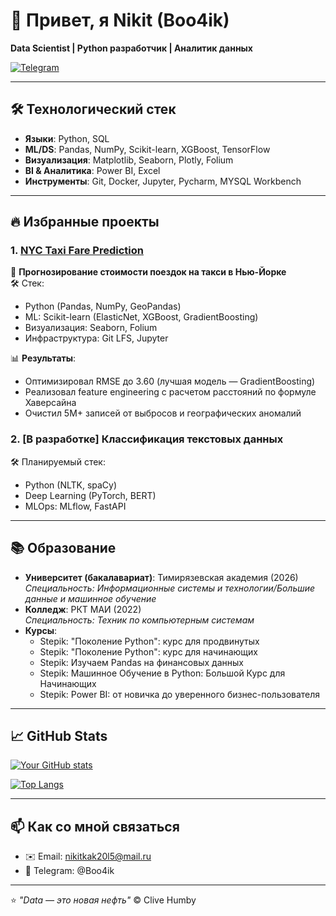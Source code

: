 # 👋 Привет, я Nikit (Boo4ik) 

**Data Scientist | Python разработчик | Аналитик данных**

[![Telegram](https://img.shields.io/badge/📨-Telegram-blue)](https://t.me/Boo4ik)

---

## 🛠 Технологический стек
- **Языки**: Python, SQL
- **ML/DS**: Pandas, NumPy, Scikit-learn, XGBoost, TensorFlow
- **Визуализация**: Matplotlib, Seaborn, Plotly, Folium
- **BI & Аналитика**: Power BI, Excel
- **Инструменты**: Git, Docker, Jupyter, Pycharm,  MYSQL Workbench

---

## 🔥 Избранные проекты

### 1. [NYC Taxi Fare Prediction](https://github.com/Boo4ik/nyc-taxi-analysis)
📌 **Прогнозирование стоимости поездок на такси в Нью-Йорке**  
🛠️ Стек:  
- Python (Pandas, NumPy, GeoPandas)  
- ML: Scikit-learn (ElasticNet, XGBoost, GradientBoosting)  
- Визуализация: Seaborn, Folium  
- Инфраструктура: Git LFS, Jupyter  

📊 **Результаты**:  
- Оптимизировал RMSE до 3.60 (лучшая модель — GradientBoosting)  
- Реализовал feature engineering с расчетом расстояний по формуле Хаверсайна  
- Очистил 5M+ записей от выбросов и географических аномалий  

### 2. [В разработке] Классификация текстовых данных  
🛠️ Планируемый стек:  
- Python (NLTK, spaCy)  
- Deep Learning (PyTorch, BERT)  
- MLOps: MLflow, FastAPI  

---

## 📚 Образование
- **Университет (бакалавариат)**: Тимирязевская академия (2026)  
  *Специальность: Информационные системы и технологии/Большие данные и машинное обучение*
- **Колледж**: РКТ МАИ (2022)  
  *Специальность: Техник по компьютерным системам*
- **Курсы**:  
  - Stepik: "Поколение Python": курс для продвинутых
  - Stepik: "Поколение Python": курс для начинающих
  - Stepik: Изучаем Pandas на финансовых данных
  - Stepik: Машинное Обучение в Python: Большой Курс для Начинающих
  - Stepik: Power BI: от новичка до уверенного бизнес-пользователя

---

## 📈 GitHub Stats
[![Your GitHub stats](https://github-readme-stats.vercel.app/api?username=Boo4ik&show_icons=true&theme=radical)](https://github.com/Boo4ik)

[![Top Langs](https://github-readme-stats.vercel.app/api/top-langs/?username=Boo4ik&layout=compact)](https://github.com/Boo4ik)

---

## 📫 Как со мной связаться
- ✉️ Email: nikitkak20l5@mail.ru  
- 💬 Telegram: @Boo4ik


---

⭐ *"Data — это новая нефть"* © Clive Humby
